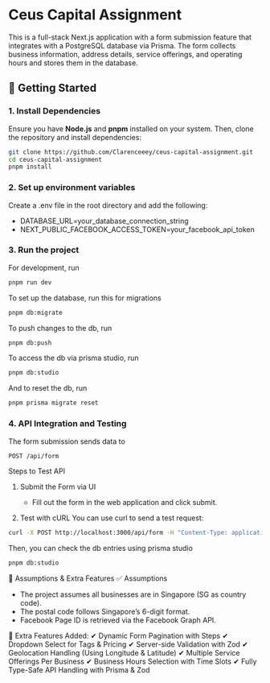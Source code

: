 # Ceus Capital Assignment

This is a full-stack Next.js application with a form submission feature that integrates with a PostgreSQL database via Prisma. The form collects business information, address details, service offerings, and operating hours and stores them in the database.

## 🚀 Getting Started

### 1. Install Dependencies

Ensure you have **Node.js** and **pnpm** installed on your system. Then, clone the repository and install dependencies:

```sh
git clone https://github.com/Clarenceeey/ceus-capital-assignment.git
cd ceus-capital-assignment
pnpm install
```

### 2. Set up environment variables

Create a .env file in the root directory and add the following:

- DATABASE_URL=your_database_connection_string
- NEXT_PUBLIC_FACEBOOK_ACCESS_TOKEN=your_facebook_api_token

### 3. Run the project

For development, run

```sh
pnpm run dev
```

To set up the database, run this for migrations

```sh
pnpm db:migrate
```

To push changes to the db, run

```sh
pnpm db:push
```

To access the db via prisma studio, run

```sh
pnpm db:studio
```

And to reset the db, run

```sh
pnpm prisma migrate reset
```

### 4. API Integration and Testing

The form submission sends data to

```sh
POST /api/form
```

Steps to Test API

1. Submit the Form via UI

   - Fill out the form in the web application and click submit.

2. Test with cURL You can use curl to send a test request:

```sh
curl -X POST http://localhost:3000/api/form -H "Content-Type: application/json" -d '{ "businessName": "Sample Business", "contactEmail": "test@example.com", ... }'
```

Then, you can check the db entries using prisma studio

```sh
pnpm db:studio
```

📌 Assumptions & Extra Features
✅ Assumptions

- The project assumes all businesses are in Singapore (SG as country code).
- The postal code follows Singapore’s 6-digit format.
- Facebook Page ID is retrieved via the Facebook Graph API.

🌟 Extra Features Added:
✔ Dynamic Form Pagination with Steps
✔ Dropdown Select for Tags & Pricing
✔ Server-side Validation with Zod
✔ Geolocation Handling (Using Longitude & Latitude)
✔ Multiple Service Offerings Per Business
✔ Business Hours Selection with Time Slots
✔ Fully Type-Safe API Handling with Prisma & Zod
